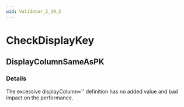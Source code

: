 ```yaml
---
uid: Validator_2_39_2
---
```


# CheckDisplayKey

## DisplayColumnSameAsPK

<!-- Description, Properties, ... sections are auto-generated. -->
<!-- REPLACE ME AUTO-GENERATION -->

### Details

The excessive displayColumn='' definition has no added value and bad impact on the performance.

<!-- Uncomment to add example code -->
<!--### Example code-->
